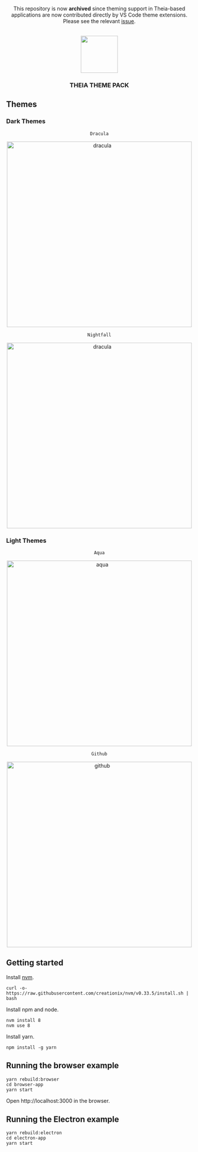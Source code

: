 <div align="center">

This repository is now **archived** since theming support in Theia-based applications are now contributed directly by VS Code theme extensions. Please see the relevant [issue](https://github.com/theia-ide/theia-themes/issues/3).


<br/>
<img src='./assets/images/theia-logo.svg' width="100">
<h3>THEIA THEME PACK</h3>
</div>

## Themes

### Dark Themes

<!-- Themes -->
<div align='center'>


`Dracula`

<img src='./assets/images/dracula-screenshot.png' width="500" alt="dracula">

`Nightfall`

<img src='./assets/images/nightfall-screenshot.png' width="500" alt="dracula">


</div>

### Light Themes

<!-- Themes -->
<div align='center'>

`Aqua`

<img src='./assets/images/aqua-screenshot.png' width="500" alt="aqua">


`Github`

<img src='./assets/images/github-screenshot.png' width="500" alt="github">


</div>


## Getting started

Install [nvm](https://github.com/creationix/nvm#install-script).

    curl -o- https://raw.githubusercontent.com/creationix/nvm/v0.33.5/install.sh | bash

Install npm and node.

    nvm install 8
    nvm use 8

Install yarn.

    npm install -g yarn

## Running the browser example

    yarn rebuild:browser
    cd browser-app
    yarn start

Open http://localhost:3000 in the browser.

## Running the Electron example

    yarn rebuild:electron
    cd electron-app
    yarn start